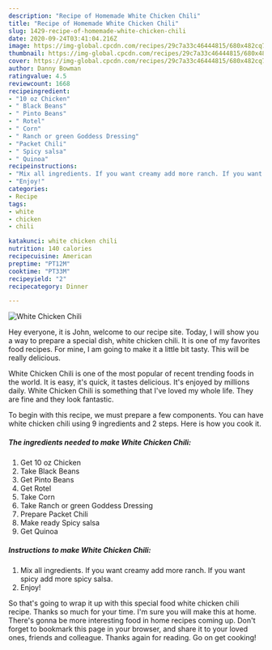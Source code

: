 ```yaml
---
description: "Recipe of Homemade White Chicken Chili"
title: "Recipe of Homemade White Chicken Chili"
slug: 1429-recipe-of-homemade-white-chicken-chili
date: 2020-09-24T03:41:04.216Z
image: https://img-global.cpcdn.com/recipes/29c7a33c46444815/680x482cq70/white-chicken-chili-recipe-main-photo.jpg
thumbnail: https://img-global.cpcdn.com/recipes/29c7a33c46444815/680x482cq70/white-chicken-chili-recipe-main-photo.jpg
cover: https://img-global.cpcdn.com/recipes/29c7a33c46444815/680x482cq70/white-chicken-chili-recipe-main-photo.jpg
author: Danny Bowman
ratingvalue: 4.5
reviewcount: 1668
recipeingredient:
- "10 oz Chicken"
- " Black Beans"
- " Pinto Beans"
- " Rotel"
- " Corn"
- " Ranch or green Goddess Dressing"
- "Packet Chili"
- " Spicy salsa"
- " Quinoa"
recipeinstructions:
- "Mix all ingredients. If you want creamy add more ranch. If you want spicy add more spicy salsa."
- "Enjoy!"
categories:
- Recipe
tags:
- white
- chicken
- chili

katakunci: white chicken chili 
nutrition: 140 calories
recipecuisine: American
preptime: "PT12M"
cooktime: "PT33M"
recipeyield: "2"
recipecategory: Dinner

---
```



![White Chicken Chili](https://img-global.cpcdn.com/recipes/29c7a33c46444815/680x482cq70/white-chicken-chili-recipe-main-photo.jpg)

Hey everyone, it is John, welcome to our recipe site. Today, I will show you a way to prepare a special dish, white chicken chili. It is one of my favorites food recipes. For mine, I am going to make it a little bit tasty. This will be really delicious.



White Chicken Chili is one of the most popular of recent trending foods in the world. It is easy, it's quick, it tastes delicious. It's enjoyed by millions daily. White Chicken Chili is something that I've loved my whole life. They are fine and they look fantastic.


To begin with this recipe, we must prepare a few components. You can have white chicken chili using 9 ingredients and 2 steps. Here is how you cook it.

<!--inarticleads1-->

##### The ingredients needed to make White Chicken Chili:

1. Get 10 oz Chicken
1. Take  Black Beans
1. Get  Pinto Beans
1. Get  Rotel
1. Take  Corn
1. Take  Ranch or green Goddess Dressing
1. Prepare Packet Chili
1. Make ready  Spicy salsa
1. Get  Quinoa




<!--inarticleads2-->

##### Instructions to make White Chicken Chili:

1. Mix all ingredients. If you want creamy add more ranch. If you want spicy add more spicy salsa.
1. Enjoy!




So that's going to wrap it up with this special food white chicken chili recipe. Thanks so much for your time. I'm sure you will make this at home. There's gonna be more interesting food in home recipes coming up. Don't forget to bookmark this page in your browser, and share it to your loved ones, friends and colleague. Thanks again for reading. Go on get cooking!
